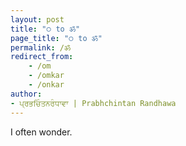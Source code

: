 ```yaml
---
layout: post
title: "੦ to ॐ"
page_title: "੦ to ॐ"
permalink: /ॐ
redirect_from:
    - /om
    - /omkar
    - /onkar
author:
- ਪ੍ਰਭਚਿੰਤਨਰੰਧਾਵਾ | Prabhchintan Randhawa
---
```


I often wonder.